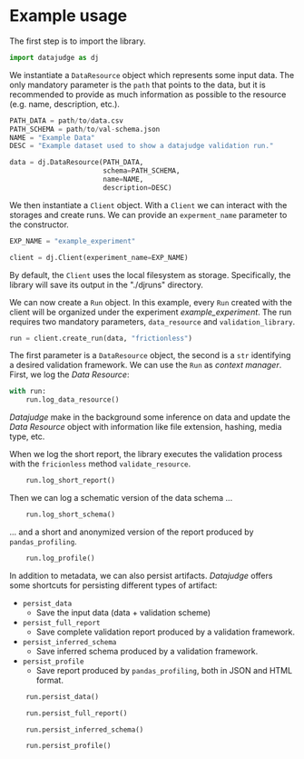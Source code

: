 # Example usage

The first step is to import the library.

```python
import datajudge as dj
```

We instantiate a `DataResource` object which represents some input data. The only mandatory parameter is the `path` that points to the data, but it is recommended to provide as much information as possible to the resource (e.g. name, description, etc.).

```python
PATH_DATA = path/to/data.csv
PATH_SCHEMA = path/to/val-schema.json
NAME = "Example Data"
DESC = "Example dataset used to show a datajudge validation run."

data = dj.DataResource(PATH_DATA,
                       schema=PATH_SCHEMA,
                       name=NAME,
                       description=DESC)
```

We then instantiate a `Client` object. With a `Client` we can interact with the storages and create runs.
We can provide an `experment_name` parameter to the constructor.

```python
EXP_NAME = "example_experiment"

client = dj.Client(experiment_name=EXP_NAME)
```

By default, the `Client` uses the local filesystem as storage. Specifically, the library will save its output in the "./djruns" directory.

We can now create a `Run` object. In this example, every `Run` created with the client will be organized under the experiment *example_experiment*.
The run requires two mandatory parameters, `data_resource` and `validation_library`.

```python
run = client.create_run(data, "frictionless")
```

The first parameter is a `DataResource` object, the second is a `str` identifying a desired validation framework.
We can use the `Run` as *context manager*. First, we log the *Data Resource*:

```python
with run:
    run.log_data_resource()
```

*Datajudge* make in the background some inference on data and update the *Data Resource* object with information like file extension, hashing, media type, etc.

When we log the short report, the library executes the validation process with the `fricionless` method `validate_resource`.

```python
    run.log_short_report()
```

Then we can log a schematic version of the data schema ...

```python
    run.log_short_schema()
```

... and a short and anonymized version of the report produced by `pandas_profiling`.

```python
    run.log_profile()
```

In addition to metadata, we can also persist artifacts. *Datajudge* offers some shortcuts for persisting different types of artifact:

- `persist_data`
  - Save the input data (data + validation scheme)
- `persist_full_report`
  - Save complete validation report produced by a validation framework.
- `persist_inferred_schema`
  - Save inferred schema produced by a validation framework.
- `persist_profile`
  - Save report produced by `pandas_profiling`, both in JSON and HTML format.

```python
    run.persist_data()

    run.persist_full_report()

    run.persist_inferred_schema()

    run.persist_profile()
```
